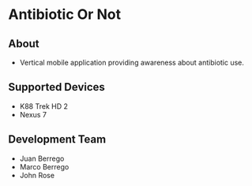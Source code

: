 # Antibiotic Or Not
## About  
* Vertical mobile application providing awareness about antibiotic use.
## Supported Devices
* K88 Trek HD 2
* Nexus 7 
## Development Team
* Juan Berrego
* Marco Berrego
* John Rose

